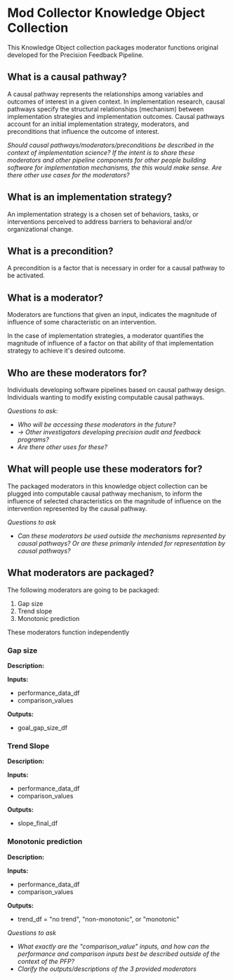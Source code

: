 # Mod Collector Knowledge Object Collection
This Knowledge Object collection packages moderator functions original developed for the Precision Feedback Pipeline.  

## What is a causal pathway?
A causal pathway represents the relationships among variables and outcomes of interest in a given context. In implementation research, causal pathways specify the structural relationships (mechanism) between implementation strategies and implementation outcomes. Causal pathways account for an initial implementation strategy, moderators, and preconditions that influence the outcome of interest.

*Should causal pathways/moderators/preconditions be described in the context of implementation science? If the intent is to share these moderators and other pipeline components for other people building software for implementation mechanisms, the this would make sense. Are there other use cases for the moderators?*

## What is an implementation strategy?
An implementation strategy is a chosen set of behaviors, tasks, or interventions perceived to address barriers to behavioral and/or organizational change.

## What is a precondition?
A precondition is a factor that is necessary in order for a causal pathway to be activated.

## What is a moderator?
Moderators are functions that given an input, indicates the magnitude of influence of some characteristic on an intervention.

In the case of implementation strategies, a moderator quantifies the magnitude of influence of a factor on that ability of that implementation strategy to achieve it's desired outcome.  

## Who are these moderators for?
Individuals developing software pipelines based on causal pathway design. Individuals wanting to modify existing computable causal pathways.

*Questions to ask:*
- *Who will be accessing these moderators in the future?*
- *-> Other investigators developing precision audit and feedback programs?*
- *Are there other uses for these?*

## What will people use these moderators for?
The packaged moderators in this knowledge object collection can be plugged into computable causal pathway mechanism, to inform the influence of selected characteristics on the magnitude of influence on the intervention represented by the causal pathway.

*Questions to ask*
- *Can these moderators be used outside the mechanisms represented by causal pathways? Or are these primarily intended for representation by causal pathways?*

## What moderators are packaged?
The following moderators are going to be packaged:
1. Gap size
2. Trend slope
3. Monotonic prediction

These moderators function independently

### Gap size
**Description:**

**Inputs:**
- performance_data_df
- comparison_values

**Outputs:**
- goal_gap_size_df


### Trend Slope
**Description:**

**Inputs:**
- performance_data_df
- comparison_values

**Outputs:**
- slope_final_df

### Monotonic prediction
**Description:**

**Inputs:**
- performance_data_df
- comparison_values

**Outputs:**
- trend_df = "no trend", "non-monotonic", or "monotonic"

*Questions to ask*
- *What exactly are the "comparison_value" inputs, and how can the performance and comparison inputs best be described outside of the context of the PFP?*
- *Clarify the outputs/descriptions of the 3 provided moderators*
